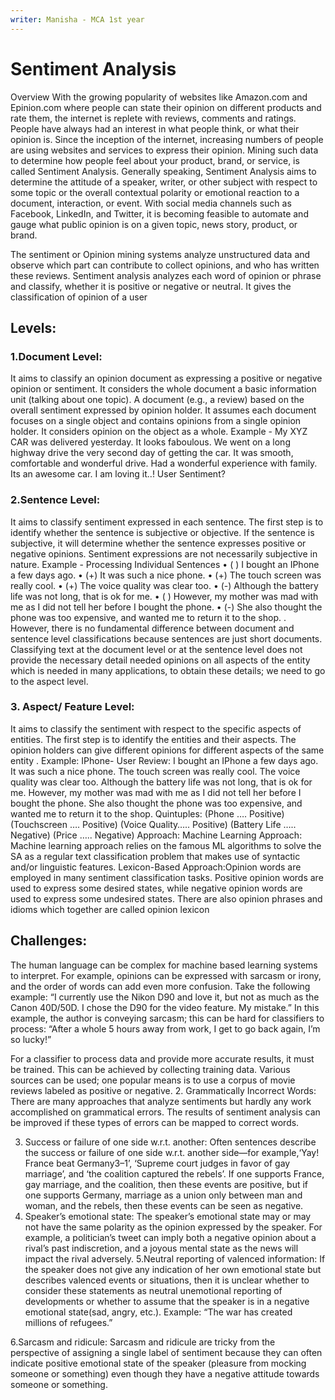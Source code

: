 ```yaml
---
writer: Manisha - MCA 1st year
---
```


# Sentiment Analysis

Overview
With the growing popularity of websites like Amazon.com and Epinion.com where people can state their opinion on different products and rate them, the internet is replete with reviews, comments and ratings. People have always had an interest in what people think, or what their opinion is. Since the inception of the internet, increasing numbers of people are using websites and services to express their opinion. Mining such data to determine how people feel about your product, brand, or service, is called Sentiment Analysis. Generally speaking, Sentiment Analysis aims to determine the attitude of a speaker, writer, or other subject with respect to some topic or the overall contextual polarity or emotional reaction to a document, interaction, or event. With social media channels such as Facebook, LinkedIn, and Twitter, it is becoming feasible to automate and gauge what public opinion is on a given topic, news story, product, or brand.

The sentiment or Opinion mining systems analyze unstructured data and observe which part can contribute to collect opinions, and who has written these reviews. Sentiment analysis analyzes each word of opinion or phrase and classify, whether it is positive or negative or neutral. It gives the classification of opinion of a user

## Levels:

### 1.Document Level:
It aims to classify an opinion document as expressing a positive or negative opinion or sentiment. It considers the whole document a basic information unit (talking about one topic). A document (e.g., a review) based on the overall sentiment expressed by opinion holder. It assumes each document focuses on a single object and contains opinions from a single opinion holder. It considers opinion on the object as a whole.
Example -
My XYZ CAR was delivered yesterday. It looks faboulous. We went on a long highway drive the very second day of getting the car. It was smooth, comfortable and wonderful drive. Had a wonderful experience with family. Its an awesome car. I am loving it..!
User Sentiment?

### 2.Sentence Level: 
It aims to classify sentiment expressed in each sentence. The first step is to identify whether the sentence is subjective or objective. If the sentence is subjective, it will determine whether the sentence expresses positive or negative opinions. Sentiment expressions are not necessarily subjective in nature.
Example - 
Processing Individual Sentences
•	( ) I bought an IPhone a few days ago.
•	(+) It was such a nice phone.
•	(+) The touch screen was really cool. 
•	(+) The voice quality was clear too. 
•	(-) Although the battery life was not long, that is ok for me.
•	( ) However, my mother was mad with me as I did not tell her  before I bought the phone. 
•	(-) She also thought the phone was too expensive, and wanted me to return it to the shop.
. However, there is no fundamental difference between document and sentence level classifications because sentences are just short documents. Classifying text at the document level or at the sentence level does not provide the necessary detail needed opinions on all aspects of the entity which is needed in many applications, to obtain these details; we need to go to the aspect level.

### 3. Aspect/ Feature Level: 
It aims to classify the sentiment with respect to the specific aspects of entities. The first step is to identify the entities and their aspects. The opinion holders can give different opinions for different aspects of the same entity .
Example:
IPhone- User Review: 
I bought an IPhone a few days ago. It was such a nice phone. The touch screen was really cool. The voice quality was clear too. Although the battery life was not long, that is ok for me. However, my mother was mad with me as I did not tell her before I bought the phone. She also thought the phone was too expensive, and wanted me to return it to the shop.
Quintuples: 
(Phone …. Positive) 
(Touchscreen …. Positive)
 (Voice Quality….. Positive) 
(Battery Life ….. Negative) 
(Price ….. Negative)
Approach:
Machine Learning Approach:
 Machine learning approach relies on the famous ML algorithms to solve the SA as a regular text classification problem that makes use of syntactic and/or linguistic features.
Lexicon-Based Approach:Opinion words are employed in many sentiment classification tasks. Positive opinion words are used to express some desired states, while negative opinion words are used to express some undesired states. There are also opinion phrases and idioms which together are called opinion lexicon             

## Challenges:
The human language can be complex for machine based learning systems to interpret. For example, opinions can be expressed with sarcasm or irony, and the order of words can add even more confusion.
Take the following example:
“I currently use the Nikon D90 and love it, but not as much as the Canon 40D/50D. I chose the D90 for the video feature. My mistake.”
In this example, the author is conveying sarcasm; this can be hard for classifiers to process:
“After a whole 5 hours away from work, I get to go back again, I’m so lucky!”
  
For a classifier to process data and provide more accurate results, it must be trained.  This can be achieved by collecting training data.  Various sources can be used; one popular means is to use a corpus of movie reviews labeled as positive or negative.
2. Grammatically Incorrect Words:  There are many approaches that analyze sentiments but hardly any work accomplished on grammatical errors. The results of sentiment analysis can be improved if these types of errors can be mapped to correct words.

3. Success or failure of one side w.r.t. another: Often sentences describe the success or failure of one side w.r.t. another side—for example,‘Yay! France beat Germany3–1’, ‘Supreme court judges in favor of gay marriage’, and ‘the coalition captured the rebels’. If one supports France, gay marriage, and the coalition, then these events are positive, but if one supports Germany, marriage as a union only between man and woman, and the rebels, then these events can be seen as negative.
4. Speaker’s emotional state: The speaker’s emotional state may or may not have the same polarity as the opinion expressed by the speaker. For example, a politician’s tweet can imply both a negative opinion about a rival’s past indiscretion, and a joyous mental state as the news will impact the rival adversely.
5.Neutral reporting of valenced information: If the speaker does not give any indication of her own emotional state but describes valenced events or situations, then it is unclear whether to consider these statements as neutral unemotional reporting of developments or whether to assume that the speaker is in a negative emotional state(sad, angry, etc.). Example:
“The war has created millions of refugees.”

6.Sarcasm and ridicule: Sarcasm and ridicule are tricky from the perspective of assigning a single label of sentiment because they can often indicate positive emotional state of the speaker (pleasure from mocking someone or something) even though they have a negative attitude  towards someone or something.



